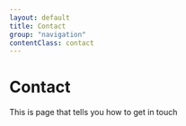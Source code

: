 ```yaml
---
layout: default
title: Contact
group: "navigation"
contentClass: contact
---
```


# Contact

This is page that tells you how to get in touch